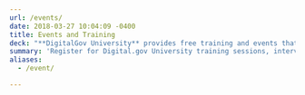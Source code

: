 ```yaml
---
url: /events/
date: 2018-03-27 10:04:09 -0400
title: Events and Training
deck: "**DigitalGov University** provides free training and events that highlight the innovations, case studies, tools, and resources people in government need most."
summary: 'Register for Digital.gov University training sessions, interviews, community of practice meetings, and other events with digital leaders from across the public and private sectors.'
aliases:
  - /event/

---
```

